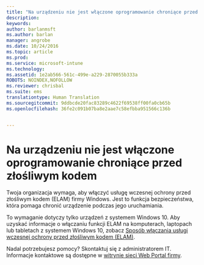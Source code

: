 ```yaml
---
title: "Na urządzeniu nie jest włączone oprogramowanie chroniące przed złośliwym kodem | Microsoft Intune"
description: 
keywords: 
author: barlanmsft
ms.author: barlan
manager: angrobe
ms.date: 10/24/2016
ms.topic: article
ms.prod: 
ms.service: microsoft-intune
ms.technology: 
ms.assetid: 1e2ab566-561c-499e-a229-2870055b333a
ROBOTS: NOINDEX,NOFOLLOW
ms.reviewer: chrisbal
ms.suite: ems
translationtype: Human Translation
ms.sourcegitcommit: 9ddbcde20fac83289c4622f69538ff00fa0cb65b
ms.openlocfilehash: 36fe2c091b07ba8e2aae7c58efbba951566c136b


---
```



# <a name="device-doesnt-have-antimalware-software-enabled"></a>Na urządzeniu nie jest włączone oprogramowanie chroniące przed złośliwym kodem

Twoja organizacja wymaga, aby włączyć usługę wczesnej ochrony przed złośliwym kodem (ELAM) firmy Windows. Jest to funkcja bezpieczeństwa, która pomaga chronić urządzenie podczas jego uruchamiania.

To wymaganie dotyczy tylko urządzeń z systemem Windows 10. Aby uzyskać informacje o włączaniu funkcji ELAM na komputerach, laptopach lub tabletach z systemem Windows 10, zobacz [Sposób włączania usługi wczesnej ochrony przed złośliwym kodem (ELAM)](https://gallery.technet.microsoft.com/How-to-turn-on-Early-84552ec5).

Nadal potrzebujesz pomocy? Skontaktuj się z administratorem IT. Informacje kontaktowe są dostępne w [witrynie sieci Web Portal firmy](http://portal.manage.microsoft.com).





<!--HONumber=Nov16_HO1-->


